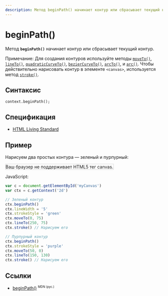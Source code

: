 ```yaml
---
description: Метод beginPath() начинает контур или сбрасывает текущий контур
---
```


# beginPath()

Метод **`beginPath()`** начинает контур или сбрасывает текущий контур.

Примечание: Для создания контуров используйте методы [`moveTo()`](<moveto().md>), [`lineTo()`](<lineto().md>), [`quadraticCurveTo()`](<quadraticcurveto().md>), [`bezierCurveTo()`](<beziercurveto().md>), [`arcTo()`](<arcto().md>), и [`arc()`](<arc().md>). Чтобы действительно нарисовать контур в элементе `<canvas>`, используется метод [`stroke()`](<stroke().md>).

## Синтаксис

```
context.beginPath();
```

## Спецификация

- [HTML Living Standard](https://html.spec.whatwg.org/multipage/canvas.html#dom-context-2d-beginpath)

## Пример

Нарисуем два простых контура — зеленый и пурпурный:

<canvas id="myCanvas" width="300" height="150" style="border:1px solid #d3d3d3;background:#ffffff;">
Ваш браузер не поддерживает HTML5 тег canvas.
</canvas>
<script>
var c=document.getElementById("myCanvas");
var canvOK=1;
try {c.getContext("2d");}
catch (er) {canvOK=0;}
if (canvOK==1){
var ctx=c.getContext("2d");
ctx.beginPath();
ctx.lineWidth="5";
ctx.strokeStyle="green";
ctx.moveTo(0,75);
ctx.lineTo(250,75);
ctx.stroke();
ctx.beginPath();
ctx.strokeStyle="purple";
ctx.moveTo(50,0);
ctx.lineTo(150,130);
ctx.stroke();}
</script>

JavaScript:

```js
var c = document.getElementById('myCanvas')
var ctx = c.getContext('2d')

// Зеленый контур
ctx.beginPath()
ctx.lineWidth = '5'
ctx.strokeStyle = 'green'
ctx.moveTo(0, 75)
ctx.lineTo(250, 75)
ctx.stroke() // Нарисуем его

// Пурпурный контур
ctx.beginPath()
ctx.strokeStyle = 'purple'
ctx.moveTo(50, 0)
ctx.lineTo(150, 130)
ctx.stroke() // Нарисуем его
```

## Ссылки

- [beginPath()](https://developer.mozilla.org/ru/docs/Web/API/CanvasRenderingContext2D/beginPath) <sup><small>MDN (рус.)</small></sup>
